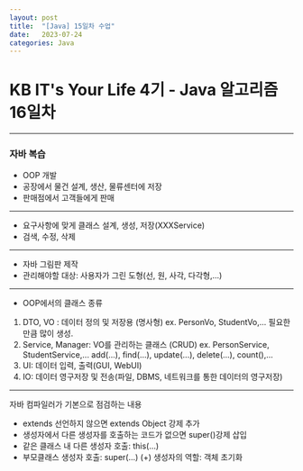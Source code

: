 ```yaml
---
layout: post
title:  "[Java] 15일차 수업"
date:   2023-07-24
categories: Java
---
```

# KB IT's Your Life 4기 - Java 알고리즘 16일차

--- 

### 자바 복습

- OOP 개발
- 공장에서 물건 설계, 생산, 물류센터에 저장
- 판매점에서 고객들에게 판매

---

- 요구사항에 맞게 클래스 설계, 생성, 저장(XXXService)
- 검색, 수정, 삭제

---

- 자바 그림판 제작
- 관리해야할 대상: 사용자가 그린 도형(선, 원, 사각, 다각형,...)

---

- OOP에서의 클래스 종류
1. DTO, VO : 데이터 정의 및 저장용 (명사형)
   ex. PersonVo, StudentVo,...
   필요한만큼 많이 생성.
2. Service, Manager: VO를 관리하는 클래스 (CRUD)
   ex. PersonService, StudentService,...
   add(...), find(...), update(...), delete(...), count(),...
3. UI: 데이터 입력, 출력(GUI, WebUI)
4. IO: 데이터 영구저장 및 전송(파일, DBMS, 네트워크를 통한 데이터의 영구저장)

---

자바 컴파일러가 기본으로 점검하는 내용
- extends 선언하지 않으면 extends Object 강제 추가
- 생성자에서 다른 생성자를 호출하는 코드가 없으면 super()강제 삽입
- 같은 클래스 내 다른 생성자 호출: this(...)
- 부모클래스 생성자 호출: super(...)
(+) 생성자의 역할: 객체 초기화



